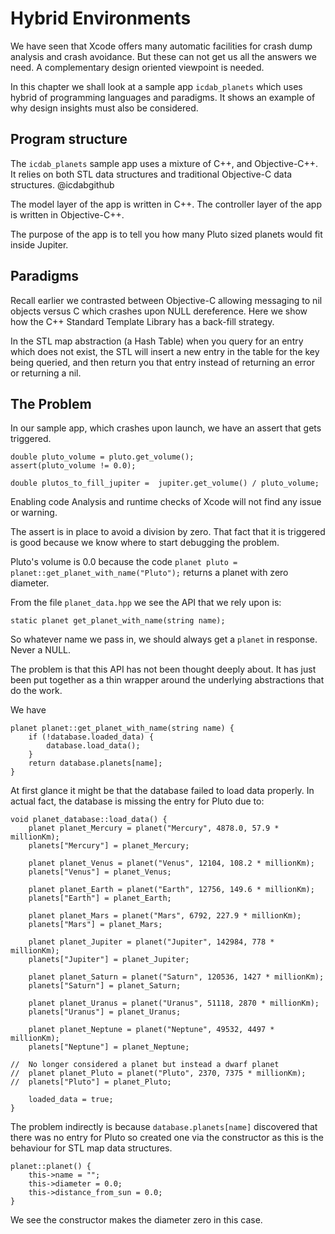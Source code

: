 # Hybrid Environments

We have seen that Xcode offers many automatic facilities for crash dump analysis and crash avoidance.  But these can not get us all the answers we need.  A complementary design oriented viewpoint is needed.

In this chapter we shall look at a sample app `icdab_planets` which uses hybrid of programming languages and paradigms.  It shows an example of why design insights must also be considered.

## Program structure

The `icdab_planets` sample app uses a mixture of C++, and Objective-C++.  It relies on both STL data structures and traditional Objective-C data structures.  @icdabgithub

The model layer of the app is written in C++.  The controller layer of the app is written in Objective-C++.

The purpose of the app is to tell you how many Pluto sized planets would fit inside Jupiter.

## Paradigms

Recall earlier we contrasted between Objective-C allowing messaging to nil objects versus C which crashes upon NULL dereference.  Here we show how the C++ Standard Template Library has a back-fill strategy.

In the STL map abstraction (a Hash Table) when you query for an entry which does not exist, the STL will insert a new entry in the table for the key being queried, and then return you that entry instead of returning an error or returning a nil.

## The Problem

In our sample app, which crashes upon launch, we have an assert that gets triggered.

```
double pluto_volume = pluto.get_volume();
assert(pluto_volume != 0.0);

double plutos_to_fill_jupiter =  jupiter.get_volume() / pluto_volume;
```

Enabling code Analysis and runtime checks of Xcode will not find any issue or warning.

The assert is in place to avoid a division by zero.  That fact that it is triggered is good because we know where to start debugging the problem.

Pluto's volume is 0.0 because the code
`planet pluto = planet::get_planet_with_name("Pluto");` returns a planet with zero diameter.

From the file `planet_data.hpp` we see the API that we rely upon is:
```
static planet get_planet_with_name(string name);
```

So whatever name we pass in, we should always get a `planet` in response.  Never a NULL.

The problem is that this API has not been thought deeply about.  It has just been put together as a thin wrapper around the underlying abstractions that do the work.

We have
```
planet planet::get_planet_with_name(string name) {
    if (!database.loaded_data) {
        database.load_data();
    }
    return database.planets[name];
}
```

At first glance it might be that the database failed to load data properly.
In actual fact, the database is missing the entry for Pluto due to:

```
void planet_database::load_data() {
    planet planet_Mercury = planet("Mercury", 4878.0, 57.9 * millionKm);
    planets["Mercury"] = planet_Mercury;

    planet planet_Venus = planet("Venus", 12104, 108.2 * millionKm);
    planets["Venus"] = planet_Venus;

    planet planet_Earth = planet("Earth", 12756, 149.6 * millionKm);
    planets["Earth"] = planet_Earth;

    planet planet_Mars = planet("Mars", 6792, 227.9 * millionKm);
    planets["Mars"] = planet_Mars;

    planet planet_Jupiter = planet("Jupiter", 142984, 778 * millionKm);
    planets["Jupiter"] = planet_Jupiter;

    planet planet_Saturn = planet("Saturn", 120536, 1427 * millionKm);
    planets["Saturn"] = planet_Saturn;

    planet planet_Uranus = planet("Uranus", 51118, 2870 * millionKm);
    planets["Uranus"] = planet_Uranus;

    planet planet_Neptune = planet("Neptune", 49532, 4497 * millionKm);
    planets["Neptune"] = planet_Neptune;

//  No longer considered a planet but instead a dwarf planet
//  planet planet_Pluto = planet("Pluto", 2370, 7375 * millionKm);
//  planets["Pluto"] = planet_Pluto;

    loaded_data = true;
}
```

The problem indirectly is because `database.planets[name]` discovered that there was no entry for Pluto so created one via the constructor as this is the behaviour for STL map data structures.

```
planet::planet() {
    this->name = "";
    this->diameter = 0.0;
    this->distance_from_sun = 0.0;
}
```

We see the constructor makes the diameter zero in this case.
